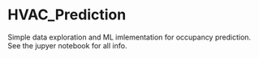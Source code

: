 # HVAC_Prediction
Simple data exploration and ML imlementation for occupancy prediction.  See the jupyer notebook for all info.
